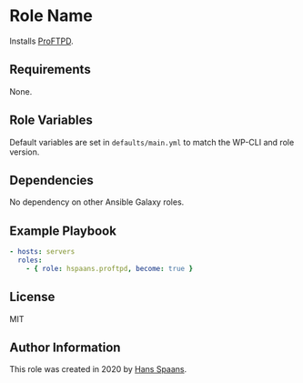 Role Name
=========

Installs [ProFTPD](https://proftpd.org).

Requirements
------------

None.

Role Variables
--------------

Default variables are set in `defaults/main.yml` to match the WP-CLI and
role version.

Dependencies
------------

No dependency on other Ansible Galaxy roles.

Example Playbook
----------------

```yaml
- hosts: servers
  roles:
    - { role: hspaans.proftpd, become: true }
```

License
-------

MIT

Author Information
------------------

This role was created in 2020 by [Hans Spaans](https://github.com/hspaans).

